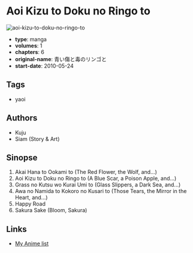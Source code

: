 # Aoi Kizu to Doku no Ringo to

![aoi-kizu-to-doku-no-ringo-to](https://cdn.myanimelist.net/images/manga/3/90293.jpg)

-   **type**: manga
-   **volumes**: 1
-   **chapters**: 6
-   **original-name**: 青い傷と毒のリンゴと
-   **start-date**: 2010-05-24

## Tags

-   yaoi

## Authors

-   Kuju
-   Siam (Story & Art)

## Sinopse

1. Akai Hana to Ookami to (The Red Flower, the Wolf, and...)
2. Aoi Kizu to Doku no Ringo to (A Blue Scar, a Poison Apple, and...)
3. Grass no Kutsu wo Kurai Umi to (Glass Slippers, a Dark Sea, and...)
4. Awa no Namida to Kokoro no Kusari to (Those Tears, the Mirror in the Heart, and...)
5. Happy Road
6. Sakura Sake (Bloom, Sakura)

## Links

-   [My Anime list](https://myanimelist.net/manga/23178/Aoi_Kizu_to_Doku_no_Ringo_to)
